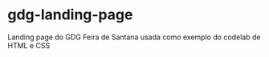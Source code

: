 # gdg-landing-page
Landing page do GDG Feira de Santana usada como exemplo do codelab de HTML e CSS
